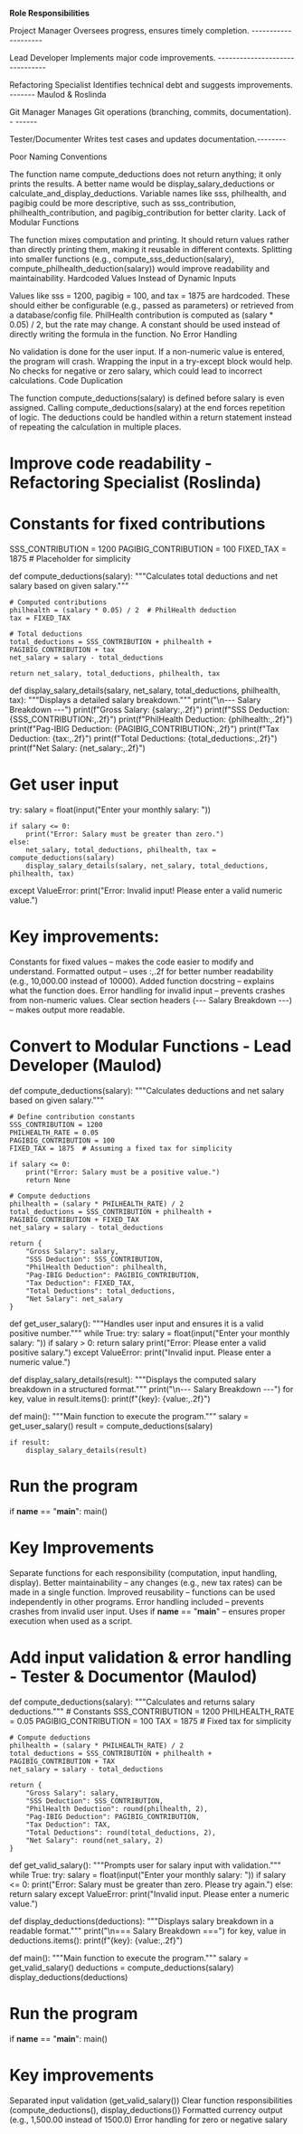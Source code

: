 
**Role Responsibilities**

Project Manager Oversees progress, ensures timely completion. --------------------

Lead Developer Implements major code improvements. -------------------------------

Refactoring Specialist Identifies technical debt and suggests improvements. -------  Maulod & Roslinda

Git Manager Manages Git operations (branching, commits, documentation). - ------

Tester/Documenter Writes test cases and updates documentation.--------


Poor Naming Conventions

The function name compute_deductions does not return anything; it only prints the results. A better name would be display_salary_deductions or calculate_and_display_deductions.
Variable names like sss, philhealth, and pagibig could be more descriptive, such as sss_contribution, philhealth_contribution, and pagibig_contribution for better clarity.
Lack of Modular Functions

The function mixes computation and printing. It should return values rather than directly printing them, making it reusable in different contexts.
Splitting into smaller functions (e.g., compute_sss_deduction(salary), compute_philhealth_deduction(salary)) would improve readability and maintainability.
Hardcoded Values Instead of Dynamic Inputs

Values like sss = 1200, pagibig = 100, and tax = 1875 are hardcoded. These should either be configurable (e.g., passed as parameters) or retrieved from a database/config file.
PhilHealth contribution is computed as (salary * 0.05) / 2, but the rate may change. A constant should be used instead of directly writing the formula in the function.
No Error Handling

No validation is done for the user input. If a non-numeric value is entered, the program will crash. Wrapping the input in a try-except block would help.
No checks for negative or zero salary, which could lead to incorrect calculations.
Code Duplication

The function compute_deductions(salary) is defined before salary is even assigned. Calling compute_deductions(salary) at the end forces repetition of logic.
The deductions could be handled within a return statement instead of repeating the calculation in multiple places.

# Improve code readability  - Refactoring Specialist (Roslinda)

# Constants for fixed contributions
SSS_CONTRIBUTION = 1200
PAGIBIG_CONTRIBUTION = 100
FIXED_TAX = 1875  # Placeholder for simplicity

def compute_deductions(salary):
    """Calculates total deductions and net salary based on given salary."""
    
    # Computed contributions
    philhealth = (salary * 0.05) / 2  # PhilHealth deduction
    tax = FIXED_TAX  

    # Total deductions
    total_deductions = SSS_CONTRIBUTION + philhealth + PAGIBIG_CONTRIBUTION + tax
    net_salary = salary - total_deductions

    return net_salary, total_deductions, philhealth, tax

def display_salary_details(salary, net_salary, total_deductions, philhealth, tax):
    """Displays a detailed salary breakdown."""
    print("\n--- Salary Breakdown ---")
    print(f"Gross Salary: {salary:,.2f}")
    print(f"SSS Deduction: {SSS_CONTRIBUTION:,.2f}")
    print(f"PhilHealth Deduction: {philhealth:,.2f}")
    print(f"Pag-IBIG Deduction: {PAGIBIG_CONTRIBUTION:,.2f}")
    print(f"Tax Deduction: {tax:,.2f}")
    print(f"Total Deductions: {total_deductions:,.2f}")
    print(f"Net Salary: {net_salary:,.2f}")

# Get user input
try:
    salary = float(input("Enter your monthly salary: "))
    
    if salary <= 0:
        print("Error: Salary must be greater than zero.")
    else:
        net_salary, total_deductions, philhealth, tax = compute_deductions(salary)
        display_salary_details(salary, net_salary, total_deductions, philhealth, tax)

except ValueError:
    print("Error: Invalid input! Please enter a valid numeric value.")


    
# Key improvements:

 Constants for fixed values – makes the code easier to modify and understand.
 Formatted output – uses :,.2f for better number readability (e.g., 10,000.00 instead of 10000).
 Added function docstring – explains what the function does.
 Error handling for invalid input – prevents crashes from non-numeric values.
 Clear section headers (--- Salary Breakdown ---) – makes output more readable.


# Convert to Modular Functions - Lead Developer (Maulod)
def compute_deductions(salary):
    """Calculates deductions and net salary based on given salary."""
    
    # Define contribution constants
    SSS_CONTRIBUTION = 1200
    PHILHEALTH_RATE = 0.05
    PAGIBIG_CONTRIBUTION = 100
    FIXED_TAX = 1875  # Assuming a fixed tax for simplicity

    if salary <= 0:
        print("Error: Salary must be a positive value.")
        return None

    # Compute deductions
    philhealth = (salary * PHILHEALTH_RATE) / 2
    total_deductions = SSS_CONTRIBUTION + philhealth + PAGIBIG_CONTRIBUTION + FIXED_TAX
    net_salary = salary - total_deductions

    return {
        "Gross Salary": salary,
        "SSS Deduction": SSS_CONTRIBUTION,
        "PhilHealth Deduction": philhealth,
        "Pag-IBIG Deduction": PAGIBIG_CONTRIBUTION,
        "Tax Deduction": FIXED_TAX,
        "Total Deductions": total_deductions,
        "Net Salary": net_salary
    }

def get_user_salary():
    """Handles user input and ensures it is a valid positive number."""
    while True:
        try:
            salary = float(input("Enter your monthly salary: "))
            if salary > 0:
                return salary
            print("Error: Please enter a valid positive salary.")
        except ValueError:
            print("Invalid input. Please enter a numeric value.")

def display_salary_details(result):
    """Displays the computed salary breakdown in a structured format."""
    print("\n--- Salary Breakdown ---")
    for key, value in result.items():
        print(f"{key}: {value:,.2f}")

def main():
    """Main function to execute the program."""
    salary = get_user_salary()
    result = compute_deductions(salary)
    
    if result:
        display_salary_details(result)

# Run the program
if __name__ == "__main__":
    main()

# Key Improvements

Separate functions for each responsibility (computation, input handling, display).
 Better maintainability – any changes (e.g., new tax rates) can be made in a single function.
 Improved reusability – functions can be used independently in other programs.
 Error handling included – prevents crashes from invalid user input.
 Uses if __name__ == "__main__" – ensures proper execution when used as a script.



# Add input validation & error handling - Tester & Documentor (Maulod)

def compute_deductions(salary):
    """Calculates and returns salary deductions."""
    # Constants
    SSS_CONTRIBUTION = 1200
    PHILHEALTH_RATE = 0.05
    PAGIBIG_CONTRIBUTION = 100
    TAX = 1875  # Fixed tax for simplicity

    # Compute deductions
    philhealth = (salary * PHILHEALTH_RATE) / 2
    total_deductions = SSS_CONTRIBUTION + philhealth + PAGIBIG_CONTRIBUTION + TAX
    net_salary = salary - total_deductions

    return {
        "Gross Salary": salary,
        "SSS Deduction": SSS_CONTRIBUTION,
        "PhilHealth Deduction": round(philhealth, 2),
        "Pag-IBIG Deduction": PAGIBIG_CONTRIBUTION,
        "Tax Deduction": TAX,
        "Total Deductions": round(total_deductions, 2),
        "Net Salary": round(net_salary, 2)
    }

def get_valid_salary():
    """Prompts user for salary input with validation."""
    while True:
        try:
            salary = float(input("Enter your monthly salary: "))
            if salary <= 0:
                print("Error: Salary must be greater than zero. Please try again.")
            else:
                return salary
        except ValueError:
            print("Invalid input. Please enter a numeric value.")

def display_deductions(deductions):
    """Displays salary breakdown in a readable format."""
    print("\n=== Salary Breakdown ===")
    for key, value in deductions.items():
        print(f"{key}: {value:,.2f}")

def main():
    """Main function to execute the program."""
    salary = get_valid_salary()
    deductions = compute_deductions(salary)
    display_deductions(deductions)

# Run the program
if __name__ == "__main__":
    main()
# Key improvements

Separated input validation (get_valid_salary())
 Clear function responsibilities (compute_deductions(), display_deductions())
 Formatted currency output (e.g., 1,500.00 instead of 1500.0)
 Error handling for zero or negative salary
























